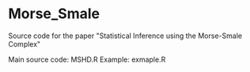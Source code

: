 # Morse_Smale
Source code for the paper "Statistical Inference using the Morse-Smale Complex"

Main source code: MSHD.R
Example: exmaple.R

